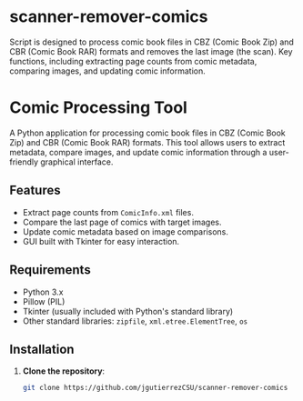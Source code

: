 # scanner-remover-comics
Script is designed to process comic book files in CBZ (Comic Book Zip) and CBR (Comic Book RAR) formats and removes the last image (the scan). Key functions, including extracting page counts from comic metadata, comparing images, and updating comic information.


# Comic Processing Tool

A Python application for processing comic book files in CBZ (Comic Book Zip) and CBR (Comic Book RAR) formats. This tool allows users to extract metadata, compare images, and update comic information through a user-friendly graphical interface.

## Features

- Extract page counts from `ComicInfo.xml` files.
- Compare the last page of comics with target images.
- Update comic metadata based on image comparisons.
- GUI built with Tkinter for easy interaction.

## Requirements

- Python 3.x
- Pillow (PIL)
- Tkinter (usually included with Python's standard library)
- Other standard libraries: `zipfile`, `xml.etree.ElementTree`, `os`

## Installation

1. **Clone the repository**:
   ```bash
   git clone https://github.com/jgutierrezCSU/scanner-remover-comics
   
